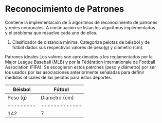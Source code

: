 Reconocimiento de Patrones
=======================

Contiene la implementación de 5 algoritmos de reconocimiento de patrones y redes neuronales. A continuación se listan los algoritmos implementados y el problema que resuelve cada uno de ellos.


1. Clasificador de distancia mínima.
Categoriza pelotas de béisbol y de fútbol dados sus respectivos valores de peso(g) y diámetro (cm).

Patrones idealesLos valores son aproximados a los reglamentados por la Major League Baseball (MLB) y por la Fédération Internationale de Football Association (FIFA). Se escogieron estos patrones (peso y diámetro) por ser los usados por las asociaciones anteriormente señaladas para definir medidas oficiales de las pelotas para estos deportes.

| Béisbol  				   | Fútbol					  |
| ------------------------ | ------------------------ |
| Peso (g)  | Diámetro (cm)| Peso (g) | Diámetro (cm) |
| --------- | -------------| ---------| --------------|
| 142  		| 		7  	   | 	420   | 	21.5      |

